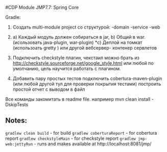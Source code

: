 #CDP Module JMP7.7: Spring Core  

Gradle:
1) Создать multi-module project со структурой:
-domain
-service
-web


2) a) Каждый модуль должен собираться в jar,
b) Общий в war. (исользовать java-plugin, war-plugin)
*c) Деплой на томкат (использоать gretty ) или другой вебсервер- контенер сервлетов

3) Подключить checkstyle плагин, чекстаил можно брать из http://checkstyle.sourceforge.net/google_style.html или любой по умолчанию, цель научится работать с плагином.


4) Добавить пару простых тестов подключить cobertura-maven-plugin (или любой другой тул для проверки покрытия тестами)
построить простой отчет с выводом в файл

Все команды закомитать в readme file. например mvn clean install -DskipTests
## Notes:
`gradlew clean build` - for build
`gradlew coberturaReport` - for cobertura report
`gradlew checkstyleMain` - for checkstyle report
`gradlew jmp-web:jettyRun` - runs and makes available at http://localhost:8081/jmp/